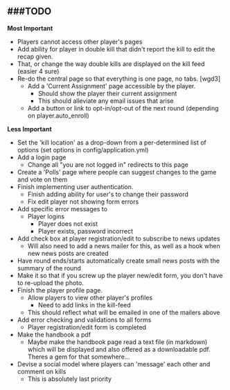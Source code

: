 ###TODO
------------------
**Most Important**

- Players cannot access other player's pages
- Add ability for player in double kill that didn't report the kill to edit the recap given.
 - That, or change the way double kills are displayed on the kill feed (easier 4 sure)
- Re-do the central page so that everything is one page, no tabs. [wgd3]
  - Add a 'Current Assignment' page accessible by the player.
    - Should show the player their current assignment
    - This should alleviate any email issues that arise
  - Add a button or link to opt-in/opt-out of the next round (depending on player.auto_enroll)

**Less Important**
- Set the 'kill location' as a drop-down from a per-determined list of options (set options in config/application.yml)
- Add a login page
  - Change all "you are not logged in" redirects to this page
- Create a 'Polls' page where people can suggest changes to the game and vote on them
- Finish implementing user authentication.
  - Finish adding ability for user's to change their password
  - Fix edit player not showing form errors
- Add specific error messages to
  - Player logins
    - Player does not exist
    - Player exists, password incorrect
- Add check box at player registration/edit to subscribe to news updates
  - Will also need to add a news mailer for this, as well as a hook when new news posts are created
- Have round ends/starts automatically create small news posts with the summary of the round
- Make it so that if you screw up the player new/edit form, you don't have to re-upload the photo.
- Finish the player profile page.
  - Allow players to view other player's profiles
    - Need to add links in the kill-feed
  - This should reflect what will be emailed in one of the mailers above
- Add error checking and validations to all forms
  - Player registration/edit form is completed
- Make the handbook a pdf
  - Maybe make the handbook page read a text file (in markdown) which will be displayed and also offered as a downloadable pdf. Theres a gem for that somewhere...
- Devise a social model where players can 'message' each other and comment on kills
  - This is absolutely last priority
